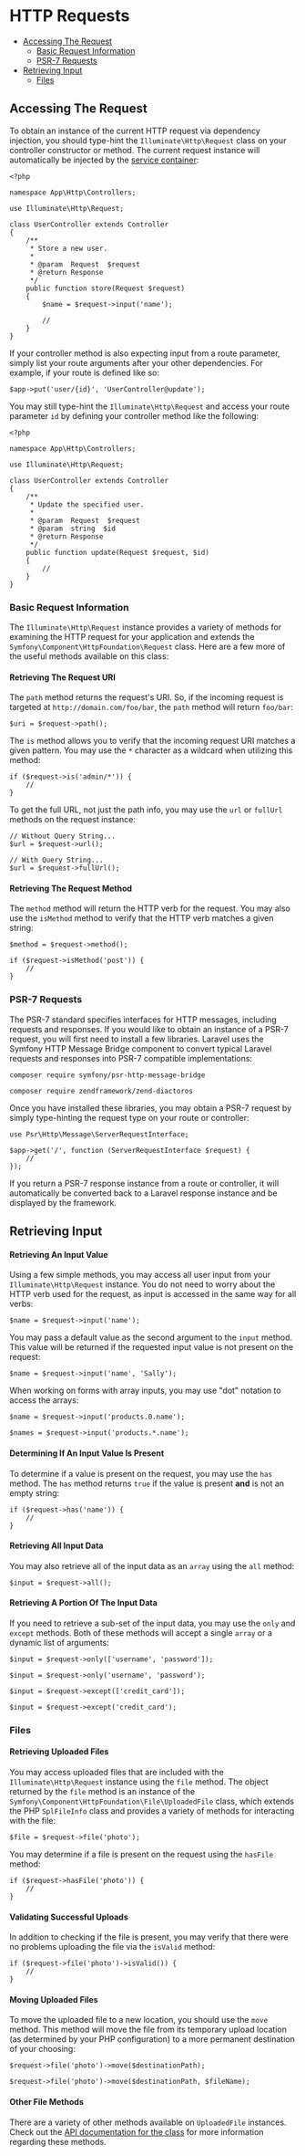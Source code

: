# HTTP Requests

- [Accessing The Request](#accessing-the-request)
    - [Basic Request Information](#basic-request-information)
    - [PSR-7 Requests](#psr7-requests)
- [Retrieving Input](#retrieving-input)
    - [Files](#files)

<a name="accessing-the-request"></a>
## Accessing The Request

To obtain an instance of the current HTTP request via dependency injection, you should type-hint the `Illuminate\Http\Request` class on your controller constructor or method. The current request instance will automatically be injected by the [service container](/docs/{{version}}/container):

    <?php

    namespace App\Http\Controllers;

    use Illuminate\Http\Request;

    class UserController extends Controller
    {
        /**
         * Store a new user.
         *
         * @param  Request  $request
         * @return Response
         */
        public function store(Request $request)
        {
            $name = $request->input('name');

            //
        }
    }

If your controller method is also expecting input from a route parameter, simply list your route arguments after your other dependencies. For example, if your route is defined like so:

    $app->put('user/{id}', 'UserController@update');

You may still type-hint the `Illuminate\Http\Request` and access your route parameter `id` by defining your controller method like the following:

    <?php

    namespace App\Http\Controllers;

    use Illuminate\Http\Request;

    class UserController extends Controller
    {
        /**
         * Update the specified user.
         *
         * @param  Request  $request
         * @param  string  $id
         * @return Response
         */
        public function update(Request $request, $id)
        {
            //
        }
    }

<a name="basic-request-information"></a>
### Basic Request Information

The `Illuminate\Http\Request` instance provides a variety of methods for examining the HTTP request for your application and extends the `Symfony\Component\HttpFoundation\Request` class. Here are a few more of the useful methods available on this class:

#### Retrieving The Request URI

The `path` method returns the request's URI. So, if the incoming request is targeted at `http://domain.com/foo/bar`, the `path` method will return `foo/bar`:

    $uri = $request->path();

The `is` method allows you to verify that the incoming request URI matches a given pattern. You may use the `*` character as a wildcard when utilizing this method:

    if ($request->is('admin/*')) {
        //
    }

To get the full URL, not just the path info, you may use the `url` or `fullUrl` methods on the request instance:

    // Without Query String...
    $url = $request->url();

    // With Query String...
    $url = $request->fullUrl();

#### Retrieving The Request Method

The `method` method will return the HTTP verb for the request. You may also use the `isMethod` method to verify that the HTTP verb matches a given string:

    $method = $request->method();

    if ($request->isMethod('post')) {
        //
    }

<a name="psr7-requests"></a>
### PSR-7 Requests

The PSR-7 standard specifies interfaces for HTTP messages, including requests and responses. If you would like to obtain an instance of a PSR-7 request, you will first need to install a few libraries. Laravel uses the Symfony HTTP Message Bridge component to convert typical Laravel requests and responses into PSR-7 compatible implementations:

    composer require symfony/psr-http-message-bridge

    composer require zendframework/zend-diactoros

Once you have installed these libraries, you may obtain a PSR-7 request by simply type-hinting the request type on your route or controller:

    use Psr\Http\Message\ServerRequestInterface;

    $app->get('/', function (ServerRequestInterface $request) {
        //
    });

If you return a PSR-7 response instance from a route or controller, it will automatically be converted back to a Laravel response instance and be displayed by the framework.

<a name="retrieving-input"></a>
## Retrieving Input

#### Retrieving An Input Value

Using a few simple methods, you may access all user input from your `Illuminate\Http\Request` instance. You do not need to worry about the HTTP verb used for the request, as input is accessed in the same way for all verbs:

    $name = $request->input('name');

You may pass a default value as the second argument to the `input` method. This value will be returned if the requested input value is not present on the request:

    $name = $request->input('name', 'Sally');

When working on forms with array inputs, you may use "dot" notation to access the arrays:

    $name = $request->input('products.0.name');

    $names = $request->input('products.*.name');

#### Determining If An Input Value Is Present

To determine if a value is present on the request, you may use the `has` method. The `has` method returns `true` if the value is present **and** is not an empty string:

    if ($request->has('name')) {
        //
    }

#### Retrieving All Input Data

You may also retrieve all of the input data as an `array` using the `all` method:

    $input = $request->all();

#### Retrieving A Portion Of The Input Data

If you need to retrieve a sub-set of the input data, you may use the `only` and `except` methods. Both of these methods will accept a single `array` or a dynamic list of arguments:

    $input = $request->only(['username', 'password']);

    $input = $request->only('username', 'password');

    $input = $request->except(['credit_card']);

    $input = $request->except('credit_card');

<a name="files"></a>
### Files

#### Retrieving Uploaded Files

You may access uploaded files that are included with the `Illuminate\Http\Request` instance using the `file` method. The object returned by the `file` method is an instance of the `Symfony\Component\HttpFoundation\File\UploadedFile` class, which extends the PHP `SplFileInfo` class and provides a variety of methods for interacting with the file:

    $file = $request->file('photo');

You may determine if a file is present on the request using the `hasFile` method:

    if ($request->hasFile('photo')) {
        //
    }

#### Validating Successful Uploads

In addition to checking if the file is present, you may verify that there were no problems uploading the file via the `isValid` method:

    if ($request->file('photo')->isValid()) {
        //
    }

#### Moving Uploaded Files

To move the uploaded file to a new location, you should use the `move` method. This method will move the file from its temporary upload location (as determined by your PHP configuration) to a more permanent destination of your choosing:

    $request->file('photo')->move($destinationPath);

    $request->file('photo')->move($destinationPath, $fileName);

#### Other File Methods

There are a variety of other methods available on `UploadedFile` instances. Check out the [API documentation for the class](http://api.symfony.com/3.0/Symfony/Component/HttpFoundation/File/UploadedFile.html) for more information regarding these methods.
